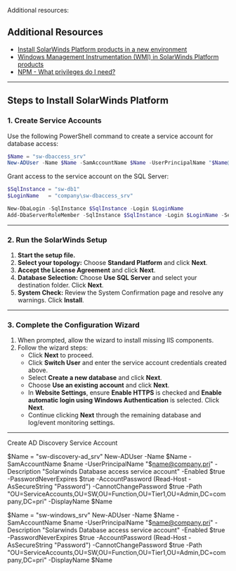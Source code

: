 Additional resources:
## Additional Resources

- [Install SolarWinds Platform products in a new environment](https://documentation.solarwinds.com/en/success_center/orionplatform/content/install-new-deployment.htm)
- [Windows Management Instrumentation (WMI) in SolarWinds Platform products](https://documentation.solarwinds.com/en/success_center/npm/content/core-windows-management-instrumentation--wmi--sw803.htm?cshid=OrionPHAboutWMI)
- [NPM - What privileges do I need?](https://documentation.solarwinds.com/en/success_center/npm/content/npm-what-privileges-do-i-need--sw56.htm?cshid=OrionPHWhatPrivilegesNeed)

---

## Steps to Install SolarWinds Platform

### 1. Create Service Accounts

Use the following PowerShell command to create a service account for database access:

```powershell
$Name = "sw-dbaccess_srv"
New-ADUser -Name $Name -SamAccountName $Name -UserPrincipalName "$Name@company.pri" -Description "SolarWinds Database access service account" -Enabled $true -PasswordNeverExpires $true -AccountPassword (Read-Host -AsSecureString "Password") -CannotChangePassword $true -Path "OU=ServiceAccounts,OU=SW,OU=Function,OU=Tier1,OU=Admin,DC=company,DC=pri" -DisplayName $Name
```

Grant access to the service account on the SQL Server: 

```powershell
$SqlInstance = "sw-db1"
$LoginName   = "company\sw-dbaccess_srv"

New-DbaLogin -SqlInstance $SqlInstance -Login $LoginName 
Add-DbaServerRoleMember -SqlInstance $SqlInstance -Login $LoginName -ServerRole dbcreator,securityadmin
```

---

### 2. Run the SolarWinds Setup

1. **Start the setup file.**
2. **Select your topology:** Choose **Standard Platform** and click **Next**.
3. **Accept the License Agreement** and click **Next**.
4. **Database Selection:** Choose **Use SQL Server** and select your destination folder. Click **Next**.
5. **System Check:** Review the System Confirmation page and resolve any warnings. Click **Install**.

---

### 3. Complete the Configuration Wizard

1. When prompted, allow the wizard to install missing IIS components.
2. Follow the wizard steps:
     - Click **Next** to proceed.
     - Click **Switch User** and enter the service account credentials created above.
     - Select **Create a new database** and click **Next**.
     - Choose **Use an existing account** and click **Next**.
     - In **Website Settings**, ensure **Enable HTTPS** is checked and **Enable automatic login using Windows Authentication** is selected. Click **Next**.
     - Continue clicking **Next** through the remaining database and log/event monitoring settings.

---

Create AD Discovery Service Account

$Name = "sw-discovery-ad_srv"
New-ADUser -Name $Name -SamAccountName $name -UserPrincipalName "$name@company.pri" -Description "Solarwinds Database access service account" -Enabled $true -PasswordNeverExpires $true -AccountPassword (Read-Host -AsSecureString "Password") -CannotChangePassword $true -Path "OU=ServiceAccounts,OU=SW,OU=Function,OU=Tier1,OU=Admin,DC=company,DC=pri" -DisplayName $Name

$Name = "sw-windows_srv"
New-ADUser -Name $Name -SamAccountName $name -UserPrincipalName "$name@company.pri" -Description "Solarwinds Database access service account" -Enabled $true -PasswordNeverExpires $true -AccountPassword (Read-Host -AsSecureString "Password") -CannotChangePassword $true -Path "OU=ServiceAccounts,OU=SW,OU=Function,OU=Tier1,OU=Admin,DC=company,DC=pri" -DisplayName $Name